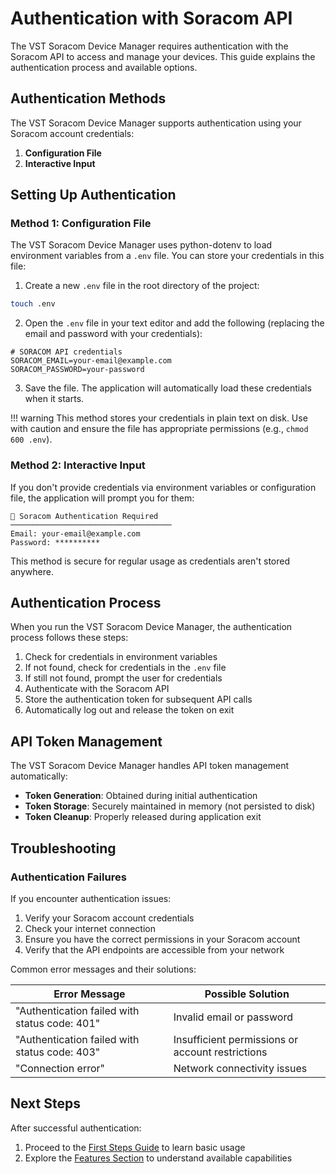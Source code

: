 # Authentication with Soracom API

The VST Soracom Device Manager requires authentication with the Soracom API to access and manage your devices. This guide explains the authentication process and available options.

## Authentication Methods

The VST Soracom Device Manager supports authentication using your Soracom account credentials:

1. **Configuration File**
2. **Interactive Input**

## Setting Up Authentication

### Method 1: Configuration File

The VST Soracom Device Manager uses python-dotenv to load environment variables from a `.env` file. You can store your credentials in this file:

1. Create a new `.env` file in the root directory of the project:

```bash
touch .env
```

2. Open the `.env` file in your text editor and add the following (replacing the email and password with your credentials):

```
# SORACOM API credentials
SORACOM_EMAIL=your-email@example.com
SORACOM_PASSWORD=your-password
```

3. Save the file. The application will automatically load these credentials when it starts.

!!! warning
    This method stores your credentials in plain text on disk. Use with caution and ensure the file has appropriate permissions (e.g., `chmod 600 .env`).

### Method 2: Interactive Input

If you don't provide credentials via environment variables or configuration file, the application will prompt you for them:

```
🔐 Soracom Authentication Required
────────────────────────────────────
Email: your-email@example.com
Password: **********
```

This method is secure for regular usage as credentials aren't stored anywhere.

## Authentication Process

When you run the VST Soracom Device Manager, the authentication process follows these steps:

1. Check for credentials in environment variables
2. If not found, check for credentials in the `.env` file
3. If still not found, prompt the user for credentials
4. Authenticate with the Soracom API
5. Store the authentication token for subsequent API calls
6. Automatically log out and release the token on exit

## API Token Management

The VST Soracom Device Manager handles API token management automatically:

- **Token Generation**: Obtained during initial authentication
- **Token Storage**: Securely maintained in memory (not persisted to disk)
- **Token Cleanup**: Properly released during application exit

## Troubleshooting

### Authentication Failures

If you encounter authentication issues:

1. Verify your Soracom account credentials
2. Check your internet connection
3. Ensure you have the correct permissions in your Soracom account
4. Verify that the API endpoints are accessible from your network

Common error messages and their solutions:

| Error Message | Possible Solution |
|---------------|-------------------|
| "Authentication failed with status code: 401" | Invalid email or password |
| "Authentication failed with status code: 403" | Insufficient permissions or account restrictions |
| "Connection error" | Network connectivity issues |

## Next Steps

After successful authentication:

1. Proceed to the [First Steps Guide](first-steps.md) to learn basic usage
2. Explore the [Features Section](../features/device-listing.md) to understand available capabilities
